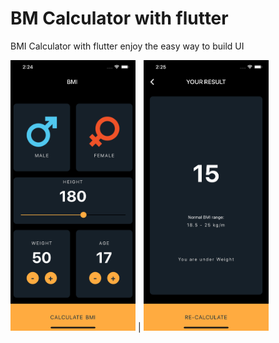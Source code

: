# BM Calculator with flutter

BMI Calculator with flutter enjoy the easy way to build UI

<img src="https://raw.githubusercontent.com/saizonou/BMI-Calculator-with-flutter/master/screen_1.png" width="200"> |
<img src="https://raw.githubusercontent.com/saizonou/BMI-Calculator-with-flutter/master/screen_2.png" width="200">

